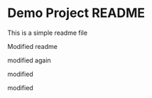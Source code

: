 
# Demo Project README

This is a simple readme file

Modified readme

modified again

modified

modified